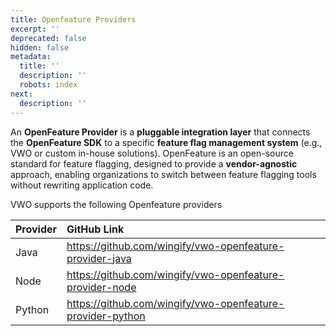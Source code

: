 ```yaml
---
title: Openfeature Providers
excerpt: ''
deprecated: false
hidden: false
metadata:
  title: ''
  description: ''
  robots: index
next:
  description: ''
---
```

An **OpenFeature Provider** is a **pluggable integration layer** that connects the **OpenFeature SDK** to a specific **feature flag management system** (e.g., VWO or custom in-house solutions). OpenFeature is an open-source standard for feature flagging, designed to provide a **vendor-agnostic** approach, enabling organizations to switch between feature flagging tools without rewriting application code.

VWO supports the following Openfeature providers

| Provider | GitHub Link                                                  |
| :------- | :----------------------------------------------------------- |
| Java     | <https://github.com/wingify/vwo-openfeature-provider-java>   |
| Node     | <https://github.com/wingify/vwo-openfeature-provider-node>   |
| Python   | <https://github.com/wingify/vwo-openfeature-provider-python> |